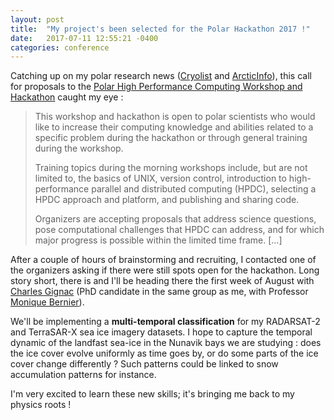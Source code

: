 ```yaml
---
layout: post
title:  "My project's been selected for the Polar Hackathon 2017 !"
date:   2017-07-11 12:55:21 -0400
categories: conference
---
```

Catching up on my polar research news ([Cryolist][Cryolist] and [ArcticInfo][ArcticInfo]), this call for proposals to the [Polar High Performance Computing Workshop and Hackathon][PolarHackathon-Post] caught my eye :
>This workshop and hackathon is open to polar scientists who would like to increase their computing knowledge and abilities related to a specific problem during the hackathon or through general training during the workshop.
>
>Training topics during the morning workshops include, but are not limited to, the basics of UNIX, version control, introduction to
high-performance parallel and distributed computing (HPDC), selecting a HPDC approach and platform, and publishing and sharing code.
>
>Organizers are accepting proposals that address science questions, pose computational challenges that HPDC can address, and for which major progress is possible within the limited time frame. [...]

After a couple of hours of brainstorming and recruiting, I contacted one of the organizers asking if there were still spots open for the hackathon. Long story short, there is and I'll be heading there the first week of August with [Charles Gignac][CharlesGignac-CEN] (PhD candidate in the same group as me, with Professor [Monique Bernier][MBGroup-Page]).

We'll be implementing a **multi-temporal classification** for my RADARSAT-2 and TerraSAR-X sea ice imagery datasets. I hope to capture the temporal dynamic of the landfast sea-ice in the Nunavik bays we are studying : does the ice cover evolve uniformly as time goes by, or do some parts of the ice cover change differently ? Such patterns could be linked to snow accumulation patterns for instance.

I'm very excited to learn these new skills; it's bringing me back to my physics roots !

[Cryolist]:http://cryolist.org
[ArcticInfo]:https://www.arcus.org/arctic-info
[PolarHackathon-Post]:https://www.arcus.org/events/arctic-calendar/27181
[MBGroup-Page]:http://www.inrs.ca/english/monique-bernier
[CharlesGignac-CEN]:http://www.cen.ulaval.ca/en/membre.aspx?id=3600812&membre=cgignac

[EOSummit17-page]:https://crss-sct.ca/earth-observation-EOSummit17-2017/

